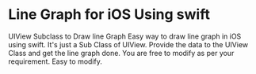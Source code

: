 # Line Graph for iOS Using swift
UIView Subclass to Draw line Graph
Easy way to draw line graph in iOS using swift.
It's just a Sub Class of UIView. Provide the data to the UIView Class and get the line graph done.
You are free to modify as per your requirement. Easy to modify.
